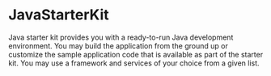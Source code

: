 # JavaStarterKit
Java starter kit provides you with a ready-to-run Java development environment. You may build the application from the ground up or customize the sample application code that is available as part of the starter kit. You may use a framework and services of your choice from a given list.
